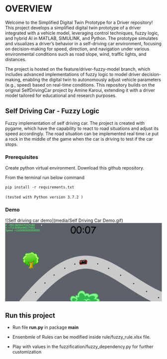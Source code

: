 # OVERVIEW 
Welcome to the Simplified Digital Twin Prototype for a Driver repository! This project develops a simplified digital twin prototype of a driver integrated with a vehicle model, leveraging control techniques, fuzzy logic, and hybrid AI in MATLAB, SIMULINK, and Python. The prototype simulates and visualizes a driver’s behavior in a self-driving car environment, focusing on decision-making for speed, direction, and navigation under various environmental conditions such as road slope, wind, traffic lights, and distances.

The project is hosted on the feature/driver-fuzzy-model branch, which includes advanced implementations of fuzzy logic to model driver decision-making, enabling the digital twin to autonomously adjust vehicle parameters (e.g., speed) based on real-time conditions. This repository builds on the original SelfDrivingCar project by Amine Karoui, extending it with a driver model tailored for educational and research purposes.
## Self Driving Car - Fuzzy Logic

Fuzzy implementation of self driving car. The project is created with pygame, which have the capability to react to road situations and adjust its speed accordingly. The road situation can be implemented real time i.e put a rock in the middle of the game when the car is driving to test if the car stops.

### Prerequisites

Create python virtual environment. Download this github repository.

From the terminal run below command

```
pip install -r requirements.txt

(tested with Python version 3.7.2 )
```
### Demo
![Self driving car demo](media/Self Driving Car Demo.gif)
![Self driving car demo](https://github.com/mohameddhameem/SelfDrivingCar/blob/master/media/Self%20Driving%20Car%20Demo.gif)

## Run this project

- Run file **run.py** in package **main**

- Ensenbmle of Rules can be modified inside rule/fuzzy_rule.xlsx file. 

- Play with values in the fuzzification/fuzzy_dependency.py for further customization

